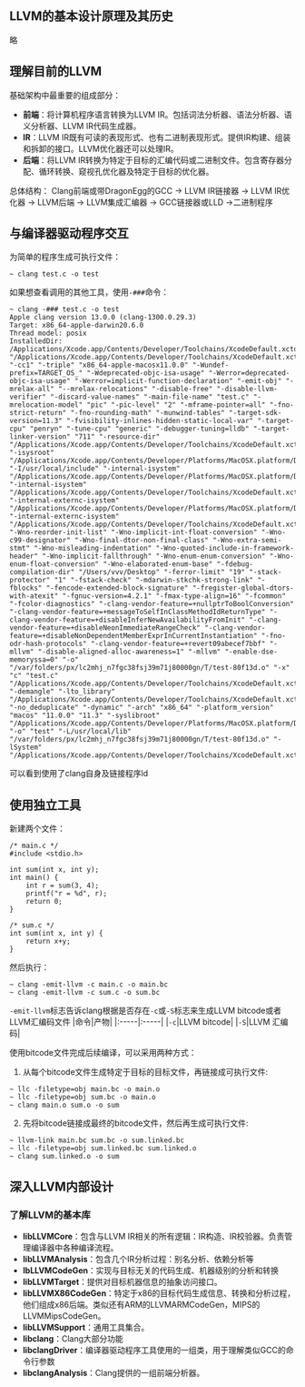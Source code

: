 ## LLVM的基本设计原理及其历史
略

## 理解目前的LLVM
基础架构中最重要的组成部分：
- **前端**：将计算机程序语言转换为LLVM IR。包括词法分析器、语法分析器、语义分析器、LLVM IR代码生成器。
- **IR**：LLVM IR既有可读的表现形式、也有二进制表现形式。提供IR构建、组装和拆卸的接口。LLVM优化器还可以处理IR。
- **后端**：将LLVM IR转换为特定于目标的汇编代码或二进制文件。包含寄存器分配、循环转换、窥视孔优化器及特定于目标的优化器。

总体结构：
Clang前端或带DragonEgg的GCC -> LLVM IR链接器 -> LLVM IR优化器 -> LLVM后端 -> LLVM集成汇编器 -> GCC链接器或LLD ->二进制程序


## 与编译器驱动程序交互
为简单的程序生成可执行文件：
```
~ clang test.c -o test
```
如果想查看调用的其他工具，使用```-###```命令：
```
~ clang -### test.c -o test
Apple clang version 13.0.0 (clang-1300.0.29.3)
Target: x86_64-apple-darwin20.6.0
Thread model: posix
InstalledDir: /Applications/Xcode.app/Contents/Developer/Toolchains/XcodeDefault.xctoolchain/usr/bin
"/Applications/Xcode.app/Contents/Developer/Toolchains/XcodeDefault.xctoolchain/usr/bin/clang" "-cc1" "-triple" "x86_64-apple-macosx11.0.0" "-Wundef-prefix=TARGET_OS_" "-Wdeprecated-objc-isa-usage" "-Werror=deprecated-objc-isa-usage" "-Werror=implicit-function-declaration" "-emit-obj" "-mrelax-all" "--mrelax-relocations" "-disable-free" "-disable-llvm-verifier" "-discard-value-names" "-main-file-name" "test.c" "-mrelocation-model" "pic" "-pic-level" "2" "-mframe-pointer=all" "-fno-strict-return" "-fno-rounding-math" "-munwind-tables" "-target-sdk-version=11.3" "-fvisibility-inlines-hidden-static-local-var" "-target-cpu" "penryn" "-tune-cpu" "generic" "-debugger-tuning=lldb" "-target-linker-version" "711" "-resource-dir" "/Applications/Xcode.app/Contents/Developer/Toolchains/XcodeDefault.xctoolchain/usr/lib/clang/13.0.0" "-isysroot" "/Applications/Xcode.app/Contents/Developer/Platforms/MacOSX.platform/Developer/SDKs/MacOSX.sdk" "-I/usr/local/include" "-internal-isystem" "/Applications/Xcode.app/Contents/Developer/Platforms/MacOSX.platform/Developer/SDKs/MacOSX.sdk/usr/local/include" "-internal-isystem" "/Applications/Xcode.app/Contents/Developer/Toolchains/XcodeDefault.xctoolchain/usr/lib/clang/13.0.0/include" "-internal-externc-isystem" "/Applications/Xcode.app/Contents/Developer/Platforms/MacOSX.platform/Developer/SDKs/MacOSX.sdk/usr/include" "-internal-externc-isystem" "/Applications/Xcode.app/Contents/Developer/Toolchains/XcodeDefault.xctoolchain/usr/include" "-Wno-reorder-init-list" "-Wno-implicit-int-float-conversion" "-Wno-c99-designator" "-Wno-final-dtor-non-final-class" "-Wno-extra-semi-stmt" "-Wno-misleading-indentation" "-Wno-quoted-include-in-framework-header" "-Wno-implicit-fallthrough" "-Wno-enum-enum-conversion" "-Wno-enum-float-conversion" "-Wno-elaborated-enum-base" "-fdebug-compilation-dir" "/Users/vvv/Desktop" "-ferror-limit" "19" "-stack-protector" "1" "-fstack-check" "-mdarwin-stkchk-strong-link" "-fblocks" "-fencode-extended-block-signature" "-fregister-global-dtors-with-atexit" "-fgnuc-version=4.2.1" "-fmax-type-align=16" "-fcommon" "-fcolor-diagnostics" "-clang-vendor-feature=+nullptrToBoolConversion" "-clang-vendor-feature=+messageToSelfInClassMethodIdReturnType" "-clang-vendor-feature=+disableInferNewAvailabilityFromInit" "-clang-vendor-feature=+disableNeonImmediateRangeCheck" "-clang-vendor-feature=+disableNonDependentMemberExprInCurrentInstantiation" "-fno-odr-hash-protocols" "-clang-vendor-feature=+revert09abecef7bbf" "-mllvm" "-disable-aligned-alloc-awareness=1" "-mllvm" "-enable-dse-memoryssa=0" "-o" "/var/folders/px/lc2mhj_n7fgc38fsj39m71j80000gn/T/test-80f13d.o" "-x" "c" "test.c"
"/Applications/Xcode.app/Contents/Developer/Toolchains/XcodeDefault.xctoolchain/usr/bin/ld" "-demangle" "-lto_library" "/Applications/Xcode.app/Contents/Developer/Toolchains/XcodeDefault.xctoolchain/usr/lib/libLTO.dylib" "-no_deduplicate" "-dynamic" "-arch" "x86_64" "-platform_version" "macos" "11.0.0" "11.3" "-syslibroot" "/Applications/Xcode.app/Contents/Developer/Platforms/MacOSX.platform/Developer/SDKs/MacOSX.sdk" "-o" "test" "-L/usr/local/lib" "/var/folders/px/lc2mhj_n7fgc38fsj39m71j80000gn/T/test-80f13d.o" "-lSystem" "/Applications/Xcode.app/Contents/Developer/Toolchains/XcodeDefault.xctoolchain/usr/lib/clang/13.0.0/lib/darwin/libclang_rt.osx.a"
```

可以看到使用了clang自身及链接程序ld

## 使用独立工具
新建两个文件：
```
/* main.c */
#include <stdio.h>

int sum(int x, int y);
int main() {
    int r = sum(3, 4);
    printf("r = %d", r);
    return 0;
}
```

```
/* sum.c */
int sum(int x, int y) {
    return x+y;
}
```
然后执行：
```
~ clang -emit-llvm -c main.c -o main.bc
~ clang -emit-llvm -c sum.c -o sum.bc
```

```-emit-llvm```标志告诉clang根据是否存在```-c```或```-S```标志来生成LLVM bitcode或者LLVM汇编码文件
|命令|产物|
|:-----|:-----|
|```-c```|LLVM bitcode|
|```-S```|LLVM 汇编码|


使用bitcode文件完成后续编译，可以采用两种方式：

 1. 从每个bitcode文件生成特定于目标的目标文件，再链接成可执行文件:
```
~ llc -filetype=obj main.bc -o main.o
~ llc -filetype=obj sum.bc -o main.o
~ clang main.o sum.o -o sum
```

 2. 先将bitcode链接成最终的bitcode文件，然后再生成可执行文件:
```
~ llvm-link main.bc sum.bc -o sum.linked.bc
~ llc -filetype=obj sum.linked.bc sum.linked.o
~ clang sum.linked.o -o sum
```

## 深入LLVM内部设计

### 了解LLVM的基本库
- **libLLVMCore**：包含与LLVM IR相关的所有逻辑：IR构造、IR校验器。负责管理编译器中各种编译流程。
- **libLLVMAnalysis**：包含几个IR分析过程：别名分析、依赖分析等
- **lbLLVMCodeGen**：实现与目标无关的代码生成、机器级别的分析和转换
- **libLLVMTarget**：提供对目标机器信息的抽象访问接口。
- **libLLVMX86CodeGen**：特定于x86的目标代码生成信息、转换和分析过程，他们组成x86后端。类似还有ARM的LLVMARMCodeGen，MIPS的LLVMMipsCodeGen。
- **libLLVMSupport**：通用工具集合。
- **libclang**：Clang大部分功能
- **libclangDriver**：编译器驱动程序工具使用的一组类，用于理解类似GCC的命令行参数
- **libclangAnalysis**：Clang提供的一组前端分析器。
